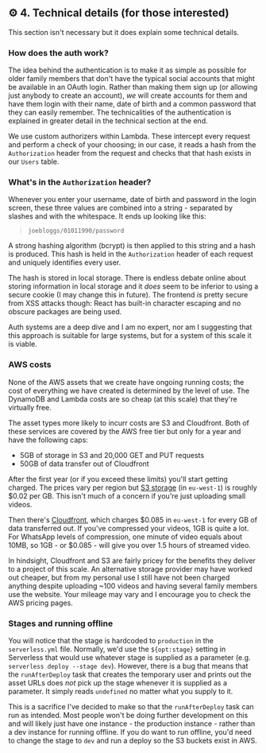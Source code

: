 ## ⚙ 4. Technical details (for those interested)

This section isn't necessary but it does explain some technical details.

### How does the auth work?

The idea behind the authentication is to make it as simple as possible for older family members that don't have the typical social accounts that might be available in an OAuth login. Rather than making them sign up (or allowing just anybody to create an account), *we* will create accounts for them and have them login with their name, date of birth and a common password that they can easily remember. The technicalities of the authentication is explained in greater detail in the technical section at the end.

We use custom authorizers within Lambda. These intercept every request and perform a check of your choosing; in our case, it reads a hash from the `Authorization` header from the request and checks that that hash exists in our `Users` table.

### What's in the `Authorization` header?

Whenever you enter your username, date of birth and password in the login screen, these three values are combined into a string - separated by slashes and with the whitespace. It ends up looking like this:

> `joebloggs/01011990/password`

A strong hashing algorithm (bcrypt) is then applied to this string and a hash is produced. This hash is held in the `Authorization` header of each request and uniquely identifies every user.

The hash is stored in local storage. There is endless debate online about storing information in local storage and it *does* seem to be inferior to using a secure cookie (I may change this in future). The frontend *is* pretty secure from XSS attacks though: React has built-in character escaping and no obscure packages are being used.

Auth systems are a deep dive and I am no expert, nor am I suggesting that this approach is suitable for large systems, but for a system of this scale it is viable.

### AWS costs

<a name="aws-costs"></a>

None of the AWS assets that we create have ongoing running costs; the cost of everything we have created is determined by the level of use. The DynamoDB and Lambda costs are so cheap (at this scale) that they're virtually free.

The asset types more likely to incurr costs are S3 and Cloudfront. Both of these services are covered by the AWS free tier but only for a year and have the following caps:

* 5GB of storage in S3 and 20,000 GET and PUT requests
* 50GB of data transfer out of Cloudfront

After the first year (or if you exceed these limits) you'll start getting charged. The prices vary per region but [S3 storage](https://aws.amazon.com/s3/pricing/) (in `eu-west-1`) is roughly $0.02 per GB. This isn't much of a concern if you're just uploading small videos.

Then there's [Cloudfront](https://aws.amazon.com/cloudfront/pricing/), which charges $0.085 in `eu-west-1` for every GB of data transferred out. If you've compressed your videos, 1GB is quite a lot. For WhatsApp levels of compression, one minute of video equals about 10MB, so 1GB - or $0.085 - will give you over 1.5 hours of streamed video.

In hindsight, Cloudfront and S3 are fairly pricey for the benefits they deliver to a project of this scale. An alternative storage provider may have worked out cheaper, but from my personal use I still have not been charged anything despite uploading ~100 videos and having several family members use the website. Your mileage may vary and I encourage you to check the AWS pricing pages.

### Stages and running offline

You will notice that the stage is hardcoded to `production` in the `serverless.yml` file. Normally, we'd use the `${opt:stage}` setting in Serverless that would use whatever stage is supplied as a parameter (e.g. `serverless deploy --stage dev`). However, there is a bug that means that the `runAfterDeploy` task that creates the temporary user and prints out the asset URLs does *not* pick up the stage whenever it is supplied as a parameter. It simply reads `undefined` no matter what you supply to it.

This is a sacrifice I've decided to make so that the `runAfterDeploy` task can run as intended. Most people won't be doing further development on this and will likely just have one instance - the production instance - rather than a dev instance for running offline. If you do want to run offline, you'd need to change the stage to `dev` and run a deploy so the S3 buckets exist in AWS. 
